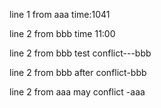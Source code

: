 line 1 from aaa
time:1041

line 2 from bbb
time 11:00


line 2 from bbb
test conflict---bbb

line 2 from bbb
after conflict-bbb

line 2 from aaa
may conflict -aaa
